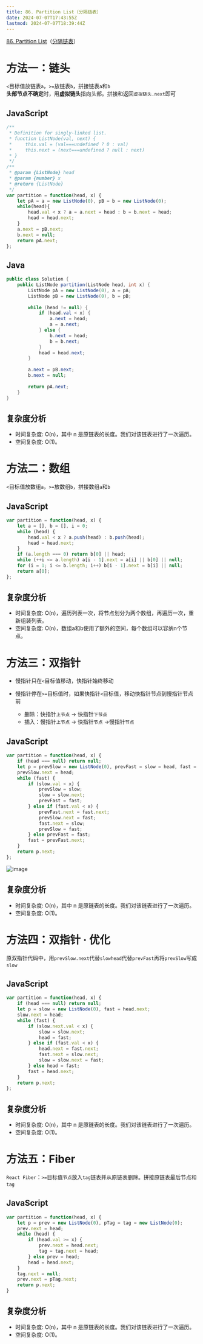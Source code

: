 ```yaml
---
title: 86. Partition List（分隔链表）
date: 2024-07-07T17:43:55Z
lastmod: 2024-07-07T18:39:44Z
---
```


[86. Partition List](https://leetcode.com/problems/partition-list/)（[分隔链表](https://leetcode.cn/problems/partition-list/)）

# 方法一：链头

​`<`​目标值放链表`a`​，`>=`​放链表`b`​，拼接链表`a`​和`b`​  
**头部节点不确定**时，用**虚拟链头**指向头部。拼接和返回`虚拟链头.next`​即可

## JavaScript

```javascript
/**
 * Definition for singly-linked list.
 * function ListNode(val, next) {
 *     this.val = (val===undefined ? 0 : val)
 *     this.next = (next===undefined ? null : next)
 * }
 */
/**
 * @param {ListNode} head
 * @param {number} x
 * @return {ListNode}
 */
var partition = function(head, x) {
    let pA = a = new ListNode(0), pB = b = new ListNode(0);
    while(head){
        head.val < x ? a = a.next = head : b = b.next = head;
        head = head.next;
    }
    a.next = pB.next;
    b.next = null;
    return pA.next;
};
```

## Java

```java
public class Solution {
    public ListNode partition(ListNode head, int x) {
        ListNode pA = new ListNode(0), a = pA;
        ListNode pB = new ListNode(0), b = pB;
      
        while (head != null) {
            if (head.val < x) {
                a.next = head;
                a = a.next;
            } else {
                b.next = head;
                b = b.next;
            }
            head = head.next;
        }
      
        a.next = pB.next;
        b.next = null;
      
        return pA.next;
    }
}
```

## 复杂度分析

* 时间复杂度: O(n)，其中 n 是原链表的长度。我们对该链表进行了一次遍历。
* 空间复杂度: O(1)。

# 方法二：数组

​`<`​目标值放数组`a`​，`>=`​放数组`b`​，拼接数组`a`​和`b`​

## JavaScript

```javascript
var partition = function(head, x) {
    let a = [], b = [], i = 0;
    while (head) {
        head.val < x ? a.push(head) : b.push(head);
        head = head.next;
    }
    if (a.length === 0) return b[0] || head;
    while (++i <= a.length) a[i - 1].next = a[i] || b[0] || null;
    for (i = 1; i <= b.length; i++) b[i - 1].next = b[i] || null;
    return a[0];
};
```

## 复杂度分析

* 时间复杂度: O(n)，遍历列表一次，将节点划分为两个数组，再遍历一次，重新组装列表。
* 空间复杂度: O(n)，数组a和b使用了额外的空间，每个数组可以容纳n个节点。

# 方法三：双指针

* 慢指针只在`<`​目标值移动，快指针始终移动
* 慢指针停在`>=`​目标值时，如果快指针`<`​目标值，移动快指针节点到慢指针节点前

  * 删除：快指针`上节点`​ → 快指针`下节点`​
  * 插入：慢指针`上节点`​ ​→​ 快指针`节点`​ ​→​ 慢指针`节点`​

## JavaScript

```javascript
var partition = function(head, x) {
    if (head === null) return null;
    let p = prevSlow = new ListNode(0), prevFast = slow = head, fast = head.next;
    prevSlow.next = head;
    while (fast) {
        if (slow.val < x) {
            prevSlow = slow;
            slow = slow.next;
            prevFast = fast;
        } else if (fast.val < x) {
            prevFast.next = fast.next;
            prevSlow.next = fast;
            fast.next = slow;
            prevSlow = fast;
        } else prevFast = fast;
        fast = prevFast.next;
    }
    return p.next;
};
```

​![image](assets/image-20240707180940-7ag3jii.png)​

## 复杂度分析

* 时间复杂度: O(n)，其中 n 是原链表的长度。我们对该链表进行了一次遍历。
* 空间复杂度: O(1)。

# 方法四：双指针 · 优化

原双指针代码中，用`prevSlow.next`​代替`slow`​ `head`​代替`prevFast`​ 再将`prevSlow`​写成`slow`​

## JavaScript

```javascript
var partition = function(head, x) {
    if (head === null) return null;
    let p = slow = new ListNode(0), fast = head.next;
    slow.next = head;
    while (fast) {
        if (slow.next.val < x) {
            slow = slow.next;
            head = fast;
        } else if (fast.val < x) {
            head.next = fast.next;
            fast.next = slow.next;
            slow = slow.next = fast;
        } else head = fast;
        fast = head.next;
    }
    return p.next;
};
```

## 复杂度分析

* 时间复杂度: O(n)，其中 n 是原链表的长度。我们对该链表进行了一次遍历。
* 空间复杂度: O(1)。

# 方法五：Fiber

​`React Fiber`​：`>=`​目标值`节点`​放入`tag`​链表并从原链表删除。拼接原链表最后节点和`tag`​

## JavaScript

```javascript
var partition = function(head, x) {
    let p = prev = new ListNode(0), pTag = tag = new ListNode(0);
    prev.next = head;
    while (head) {
        if (head.val >= x) {
            prev.next = head.next;
            tag = tag.next = head;
        } else prev = head;
        head = head.next;
    }
    tag.next = null;
    prev.next = pTag.next;
    return p.next;
}
```

## 复杂度分析

* 时间复杂度: O(n)，其中 n 是原链表的长度。我们对该链表进行了一次遍历。
* 空间复杂度: O(1)。
